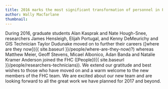 ```yaml
---
title: 2016 marks the most significant transformation of personnel in FHC history
author: Wally Macfarlane
thumbnail: 
---
```


During 2016, graduate students Alan Kasprak and Nate Hough-Snee, researchers James Hensleigh, Elijah Portugal, and Kenny DeMeurichy and GIS Technician Taylor Dudunake moved on to further their careers ([where are they now]({{ site.baseurl }}/people/where-are-they-now)?) whereas Matthew Meier, Geoff Stevens, Micael Albonico, Adan Banda and Natalie Kramer Anderson joined the FHC ([People]({{ site.baseurl }}/people/researchers-technicians)). We extend our gratitude and best wishes to those who have moved on and a warm welcome to the new members of the FHC team. We are excited about our new team and are looking forward to all the great work we have planned for 2017 and beyond. 